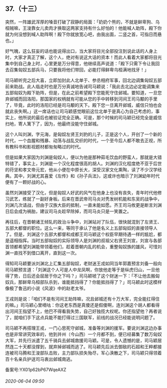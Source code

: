 ## 37.（十三）
突然，一阵雄武浑厚的嗓音打破了寂静的局面：「奶奶个熊的，不就是鲜卑狗、乌桓贼嘛，王浚靠女儿卖肉才换取这两家支持有什么好怕的！他能喊人助阵，殿下你就为何没想到喊人助阵啊！殿下你就放宽心吧，由我出面，二竖之首，可指日而悬也。」



好气魄，这么狂妄的话也能说得出口，当大家将目光全部投注到说此话的人身上时，大家才真正了解，这个人，绝对有说这大话的资本！而此人看着大家都将目光集中到自己身上时，心里更是万分得意，他继续高声说道：「殿下只需下令让我回去召集匈奴五部兵马，只要我将他们带回，必能打得鲜卑乌桓满地找牙！」



司马颖听完之后大喜，立即加封此人北单于、参丞相府军事，回北边调集匈奴五部前来助战。此人临走时也是万分真诚地告诫司马颖说：「我此去北边必定能调集来五部匈奴为殿下助阵，但是，在此之前希望殿下您能死守住邺城。要知道，一旦您弃邺城而回洛阳，那国家的权柄就有可能从您的手中转移到河间王司马颙的手里了，毕竟，此时的洛阳已经是司马颙的天下。殿下您一旦离开邺城，威信只怕也会就此丧失啊。」这一席话也让司马颖感觉眼前这位北单于是真心为自己考虑的，事实上，他所说的最后也被验证完全正确。可是，那个时候的司马颖已经完全是威信扫地，寄人篱下了，因为，他最终没能守住邺城。



这个人叫刘渊，字元海，是匈奴左贤王刘豹的儿子，正是这个人，开创了一个新的时代，一个血腥和残暴、动荡与战乱交织的时代，一个至今后人都不敢去正视，所有教科书和影视题材都匆匆略过的时代。



但是如果大家因为刘渊是匈奴人，便以为他是那种茹毛饮血的野蛮人，那就是大错特错了，事实上，刘渊是一个汉化程度很高的胡人。刘渊的汉化程度绝不亚于后世的苻坚和孝文帝元宏，他从小便在中原长大，深受汉家文化熏陶，读了不少汉学经典。其中，刘渊尤其喜爱《左传》和《孙子兵法》，这或许也暗示了刘渊幼年时代便有了一颗好战的心。



虽然刘渊接受了汉化，但是匈奴人好武的风气在他身上也没有丧失，青年时代他修习武艺，练就了一副好身板。后来在晋武帝司马炎对秃发树机能和东吴的战争中，刘渊几次请战，但由于汉族大臣的抵制，一直未能如愿。齐王司马攸更是断言刘渊日后会成为祸胎，建议司马炎趁早除掉，而司马炎只是一笑置之。



再往后，在晋朝诸王倾轧的政治斗争中，刘渊站对了队伍，很快就混到了左贤王、五部大都督的职位。这么一来，等同于承认了他是名义上五部匈奴的直接领导人了。但是，刘渊这个五部大都督和成都王司马颖这个权臣早期待遇一样的尴尬，都是遥相指挥。当时五部匈奴的实际领导人是刘渊的叔祖父右贤王刘宣，刘宣与各部首领都希望刘渊能带领着他们，趁着晋朝内乱的机会，重整匈奴族的雄风，可惜刘渊一直找不到借口离开，直到这一次。



得知司马颖要派刘渊北上汇集五部匈奴，老财迷王戎如同当年郭嘉预言刘备一般向司马颖预言道：「刘渊这个人可是人中龙凤啊，你放他走等于是纵虎归山，一旦他得了势，日后还会屈居于你之下吗？」司马颖唬了这个财迷一下：「不让他去搬匈奴兵，那鲜卑乌桓部队杀到，谁能抵挡得了？你能抵挡得了？」司马颖此时这模样像极了鲁迅的小说《风波》中的赵老太爷。



王戎则是说：「咱们不是有河间王助阵嘛，况且邺城还有十万大军，完全能扛得住的嘛。」司马颖心里嘀咕：你这老东西是真傻还是假傻啊，连刘渊这个胡人都看得出河间王指望不上，他巴不得看我失势，自己好独揽大权呢。你还指望他？再者说了，就咱们手下这点兵能不能打得过三国联军，前线的战况已经能说明问题了。



司马颖不再搭理王戎，一门心思死守邺城，准备等刘渊的援军。要说刘渊这边办事也是非常讲究效率的，他到并州（今山西）一个月都不到，便已经募集了数万匈奴大军，并先行派遣了五千骑兵去邺城救援司马颖。可是，令人遗憾的是，司马颖居然连二十天都没撑到，就弃掉邺城而逃了。司马颖先后派去御敌的石超和王粹都接连被司马腾和王浚部队击败，主力部队损失殆尽，军心涣散之下，司马颖只得领着百十名亲兵护送司马衷出邺城南逃。



备案号:YX01p62bP67WqeAXZ


###### 2020-06-04 09:50
